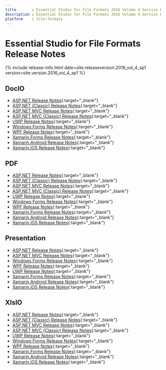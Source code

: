 ```yaml
---
title		: Essential Studio for File Formats 2016 Volume 4 Service Pack 1 Release Notes
description	: Essential Studio for File Formats 2016 Volume 4 Service Pack 1 Release Notes
platform	: file-formats
---
```


# Essential Studio for File Formats Release Notes

{% include release-info.html date=site.releaseversion.2016_vol_4_sp1 version=site.version.2016_vol_4_sp1 %} 

## DocIO

* [ASP.NET Release Notes](/aspnet/release-notes/v14.4.0.20#docio){:target="_blank"}
* [ASP.NET (Classic) Release Notes](/aspnet-classic/release-notes/v14.4.0.20#docio){:target="_blank"}
* [ASP.NET MVC Release Notes](/aspnetmvc/release-notes/v14.4.0.20#docio){:target="_blank"}
* [ASP.NET MVC (Classic) Release Notes](/aspnetmvc-classic/release-notes/v14.4.0.20#docio){:target="_blank"}
* [UWP Release Notes](/uwp/release-notes/v14.4.0.20#docio){:target="_blank"}
* [Windows Forms Release Notes](/windowsforms/release-notes/v14.4.0.20#docio){:target="_blank"}
* [WPF Release Notes](/wpf/release-notes/v14.4.0.20#docio){:target="_blank"}
* [Xamarin.Forms Release Notes](/xamarin/release-notes/v14.4.0.20#docio){:target="_blank"}
* [Xamarin.Android Release Notes](/xamarin-android/release-notes/v14.4.0.20#docio){:target="_blank"}
* [Xamarin.iOS Release Notes](/xamarin-ios/release-notes/v14.4.0.20#docio){:target="_blank"}

## PDF

* [ASP.NET Release Notes](/aspnet/release-notes/v14.4.0.20#pdf){:target="_blank"}
* [ASP.NET (Classic) Release Notes](/aspnet-classic/release-notes/v14.4.0.20#pdf){:target="_blank"}
* [ASP.NET MVC Release Notes](/aspnetmvc/release-notes/v14.4.0.20#pdf){:target="_blank"}
* [ASP.NET MVC (Classic) Release Notes](/aspnetmvc-classic/release-notes/v14.4.0.20#pdf){:target="_blank"}
* [UWP Release Notes](/uwp/release-notes/v14.4.0.20#pdf){:target="_blank"}
* [Windows Forms Release Notes](/windowsforms/release-notes/v14.4.0.20#pdf){:target="_blank"}
* [WPF Release Notes](/wpf/release-notes/v14.4.0.20#pdf){:target="_blank"}
* [Xamarin.Forms Release Notes](/xamarin/release-notes/v14.4.0.20#pdf){:target="_blank"}
* [Xamarin.Android Release Notes](/xamarin-android/release-notes/v14.4.0.20#pdf){:target="_blank"}
* [Xamarin.iOS Release Notes](/xamarin-ios/release-notes/v14.4.0.20#pdf){:target="_blank"}

## Presentation

* [ASP.NET Release Notes](/aspnet/release-notes/v14.4.0.20#presentation){:target="_blank"}
* [ASP.NET MVC Release Notes](/aspnetmvc/release-notes/v14.4.0.20#presentation){:target="_blank"}
* [Windows Forms Release Notes](/windowsforms/release-notes/v14.4.0.20#presentation){:target="_blank"}
* [WPF Release Notes](/wpf/release-notes/v14.4.0.20#presentation){:target="_blank"}
* [UWP Release Notes](/uwp/release-notes/v14.4.0.20#presentation){:target="_blank"}
* [Xamarin.Forms Release Notes](/xamarin/release-notes/v14.4.0.20#presentation){:target="_blank"}
* [Xamarin.Android Release Notes](/xamarin-android/release-notes/v14.4.0.20#presentation){:target="_blank"}
* [Xamarin.iOS Release Notes](/xamarin-ios/release-notes/v14.4.0.20#presentation){:target="_blank"}

## XlsIO

* [ASP.NET Release Notes](/aspnet/release-notes/v14.4.0.20#xlsio){:target="_blank"}
* [ASP.NET (Classic) Release Notes](/aspnet-classic/release-notes/v14.4.0.20#xlsio){:target="_blank"}
* [ASP.NET MVC Release Notes](/aspnetmvc/release-notes/v14.4.0.20#xlsio){:target="_blank"}
* [ASP.NET MVC (Classic) Release Notes](/aspnetmvc-classic/release-notes/v14.4.0.20#xlsio){:target="_blank"}
* [UWP Release Notes](/uwp/release-notes/v14.4.0.20#xlsio){:target="_blank"}
* [Windows Forms Release Notes](/windowsforms/release-notes/v14.4.0.20#xlsio){:target="_blank"}
* [WPF Release Notes](/wpf/release-notes/v14.4.0.20#xlsio){:target="_blank"}
* [Xamarin.Forms Release Notes](/xamarin/release-notes/v14.4.0.20#xlsio){:target="_blank"}
* [Xamarin.Android Release Notes](/xamarin-android/release-notes/v14.4.0.20#xlsio){:target="_blank"}
* [Xamarin.iOS Release Notes](/xamarin-ios/release-notes/v14.4.0.20#xlsio){:target="_blank"}